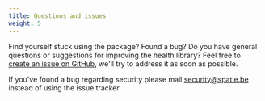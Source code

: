 ```yaml
---
title: Questions and issues
weight: 5
---
```


Find yourself stuck using the package? Found a bug? Do you have general questions or suggestions for improving the health library? Feel free to [create an issue on GitHub](https://github.com/spatie/laravel-mobile-pass/issues), we'll try to address it as soon as possible.

If you've found a bug regarding security please mail [security@spatie.be](mailto:security@spatie.be) instead of using the issue tracker.
